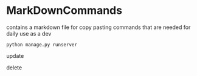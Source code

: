 # MarkDownCommands

contains a markdown file for copy pasting commands that are needed for daily use as a dev 


```
python manage.py runserver
```
update 

delete
